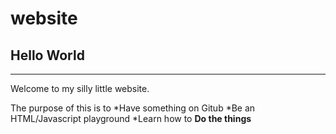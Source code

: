 # website
## Hello World
---
Welcome to my silly little website.

The purpose of this is to
*Have something on Gitub
*Be an HTML/Javascript playground
*Learn how to **Do the things**
